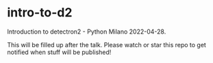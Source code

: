 # intro-to-d2
Introduction to detectron2 - Python Milano 2022-04-28.

This will be filled up after the talk. Please watch or star this repo to get notified when stuff will be published!
